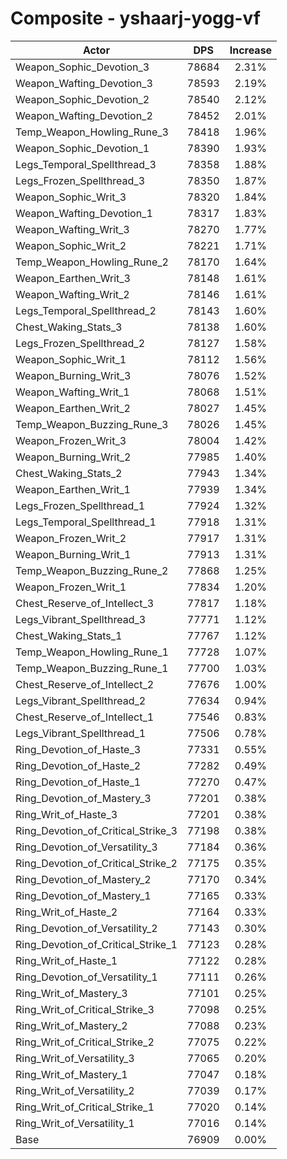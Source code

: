 # Composite - yshaarj-yogg-vf
| Actor | DPS | Increase |
|---|:---:|:---:|
|Weapon_Sophic_Devotion_3|78684|2.31%|
|Weapon_Wafting_Devotion_3|78593|2.19%|
|Weapon_Sophic_Devotion_2|78540|2.12%|
|Weapon_Wafting_Devotion_2|78452|2.01%|
|Temp_Weapon_Howling_Rune_3|78418|1.96%|
|Weapon_Sophic_Devotion_1|78390|1.93%|
|Legs_Temporal_Spellthread_3|78358|1.88%|
|Legs_Frozen_Spellthread_3|78350|1.87%|
|Weapon_Sophic_Writ_3|78320|1.84%|
|Weapon_Wafting_Devotion_1|78317|1.83%|
|Weapon_Wafting_Writ_3|78270|1.77%|
|Weapon_Sophic_Writ_2|78221|1.71%|
|Temp_Weapon_Howling_Rune_2|78170|1.64%|
|Weapon_Earthen_Writ_3|78148|1.61%|
|Weapon_Wafting_Writ_2|78146|1.61%|
|Legs_Temporal_Spellthread_2|78143|1.60%|
|Chest_Waking_Stats_3|78138|1.60%|
|Legs_Frozen_Spellthread_2|78127|1.58%|
|Weapon_Sophic_Writ_1|78112|1.56%|
|Weapon_Burning_Writ_3|78076|1.52%|
|Weapon_Wafting_Writ_1|78068|1.51%|
|Weapon_Earthen_Writ_2|78027|1.45%|
|Temp_Weapon_Buzzing_Rune_3|78026|1.45%|
|Weapon_Frozen_Writ_3|78004|1.42%|
|Weapon_Burning_Writ_2|77985|1.40%|
|Chest_Waking_Stats_2|77943|1.34%|
|Weapon_Earthen_Writ_1|77939|1.34%|
|Legs_Frozen_Spellthread_1|77924|1.32%|
|Legs_Temporal_Spellthread_1|77918|1.31%|
|Weapon_Frozen_Writ_2|77917|1.31%|
|Weapon_Burning_Writ_1|77913|1.31%|
|Temp_Weapon_Buzzing_Rune_2|77868|1.25%|
|Weapon_Frozen_Writ_1|77834|1.20%|
|Chest_Reserve_of_Intellect_3|77817|1.18%|
|Legs_Vibrant_Spellthread_3|77771|1.12%|
|Chest_Waking_Stats_1|77767|1.12%|
|Temp_Weapon_Howling_Rune_1|77728|1.07%|
|Temp_Weapon_Buzzing_Rune_1|77700|1.03%|
|Chest_Reserve_of_Intellect_2|77676|1.00%|
|Legs_Vibrant_Spellthread_2|77634|0.94%|
|Chest_Reserve_of_Intellect_1|77546|0.83%|
|Legs_Vibrant_Spellthread_1|77506|0.78%|
|Ring_Devotion_of_Haste_3|77331|0.55%|
|Ring_Devotion_of_Haste_2|77282|0.49%|
|Ring_Devotion_of_Haste_1|77270|0.47%|
|Ring_Devotion_of_Mastery_3|77201|0.38%|
|Ring_Writ_of_Haste_3|77201|0.38%|
|Ring_Devotion_of_Critical_Strike_3|77198|0.38%|
|Ring_Devotion_of_Versatility_3|77184|0.36%|
|Ring_Devotion_of_Critical_Strike_2|77175|0.35%|
|Ring_Devotion_of_Mastery_2|77170|0.34%|
|Ring_Devotion_of_Mastery_1|77165|0.33%|
|Ring_Writ_of_Haste_2|77164|0.33%|
|Ring_Devotion_of_Versatility_2|77143|0.30%|
|Ring_Devotion_of_Critical_Strike_1|77123|0.28%|
|Ring_Writ_of_Haste_1|77122|0.28%|
|Ring_Devotion_of_Versatility_1|77111|0.26%|
|Ring_Writ_of_Mastery_3|77101|0.25%|
|Ring_Writ_of_Critical_Strike_3|77098|0.25%|
|Ring_Writ_of_Mastery_2|77088|0.23%|
|Ring_Writ_of_Critical_Strike_2|77075|0.22%|
|Ring_Writ_of_Versatility_3|77065|0.20%|
|Ring_Writ_of_Mastery_1|77047|0.18%|
|Ring_Writ_of_Versatility_2|77039|0.17%|
|Ring_Writ_of_Critical_Strike_1|77020|0.14%|
|Ring_Writ_of_Versatility_1|77016|0.14%|
|Base|76909|0.00%|
